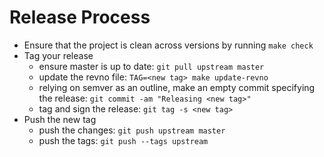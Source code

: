 # Release Process

* Ensure that the project is clean across versions by running `make check`
* Tag your release
    * ensure master is up to date: `git pull upstream master`
    * update the revno file: `TAG=<new tag> make update-revno`
    * relying on semver as an outline, make an empty commit specifying the release: `git commit -am "Releasing <new tag>"`
    * tag and sign the release: `git tag -s <new tag>`
* Push the new tag
    * push the changes: `git push upstream master`
    * push the tags: `git push --tags upstream`
